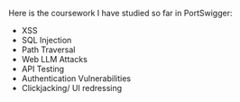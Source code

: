 Here is the coursework I have studied so far in PortSwigger:
- XSS
- SQL Injection
- Path Traversal
- Web LLM Attacks
- API Testing
- Authentication Vulnerabilities
- Clickjacking/ UI redressing
